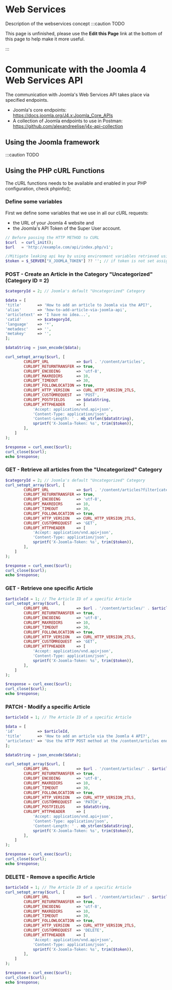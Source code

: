 Web Services
============
Description of the webservices concept
:::caution TODO

This page is unfinished, please use the **Edit this Page** link at the bottom of this page to help make it more useful.

:::

# Communicate with the Joomla 4 Web Services API
The communication with Joomla's Web Services API takes place via specified endpoints. 
- Joomla's core endpoints: https://docs.joomla.org/J4.x:Joomla_Core_APIs
- A collection of Joomla endpoints to use in Postman: https://github.com/alexandreelise/j4x-api-collection

## Using the Joomla framework
:::caution TODO

## Using the PHP cURL Functions
The cURL functions needs to be available and enabled in your PHP configuration, check phpinfo();

### Define some variables
First we define some variables that we use in all our cURL requests:
- the URL of your Joomla 4 website and 
- the Joomla's API Token of the Super User account.

```php
// Before passing the HTTP METHOD to CURL
$curl  = curl_init();
$url   = 'http://example.com/api/index.php/v1';

//Mitigate leaking api key by using environment variables retrieved using $_SERVER["X_JOOMLA_TOKEN"] superglobal in cli SAPI.
$token = $_SERVER["X_JOOMLA_TOKEN"] ?? ''; // if token is not set assign it empty string
```

### POST - Create an Article in the Category "Uncategorized" (Category ID = 2)
```php
$categoryId = 2; // Joomla's default "Uncategorized" Category

$data = [
'title'       => 'How to add an article to Joomla via the API?',
'alias'       => 'how-to-add-article-via-joomla-api',
'articletext' => 'I have no idea...',
'catid'       => $categoryId,
'language'    => '*',
'metadesc'    => '',
'metakey'     => '',
];

$dataString = json_encode($data);

curl_setopt_array($curl, [
		CURLOPT_URL            => $url . '/content/articles',
		CURLOPT_RETURNTRANSFER => true,
		CURLOPT_ENCODING       => 'utf-8',
		CURLOPT_MAXREDIRS      => 10,
		CURLOPT_TIMEOUT        => 30,
		CURLOPT_FOLLOWLOCATION => true,
		CURLOPT_HTTP_VERSION   => CURL_HTTP_VERSION_2TLS,
		CURLOPT_CUSTOMREQUEST  => 'POST',
		CURLOPT_POSTFIELDS     => $dataString,
		CURLOPT_HTTPHEADER     => [
			'Accept: application/vnd.api+json',
			'Content-Type: application/json',
			'Content-Length: ' . mb_strlen($dataString),
			sprintf('X-Joomla-Token: %s', trim($token)),
		],
	]
);

$response = curl_exec($curl);
curl_close($curl);
echo $response;
```

### GET - Retrieve all articles from the "Uncategorized" Category
```php
$categoryId = 2; // Joomla's default "Uncategorized" Category
curl_setopt_array($curl, [
		CURLOPT_URL            => $url . '/content/articles?filter[category]=' . $categoryId,
		CURLOPT_RETURNTRANSFER => true,
		CURLOPT_ENCODING       => 'utf-8',
		CURLOPT_MAXREDIRS      => 10,
		CURLOPT_TIMEOUT        => 30,
		CURLOPT_FOLLOWLOCATION => true,
		CURLOPT_HTTP_VERSION   => CURL_HTTP_VERSION_2TLS,
		CURLOPT_CUSTOMREQUEST  => 'GET',
		CURLOPT_HTTPHEADER     => [
			'Accept: application/vnd.api+json',
			'Content-Type: application/json',
			sprintf('X-Joomla-Token: %s', trim($token)),
		],
	]
);

$response = curl_exec($curl);
curl_close($curl);
echo $response;
```

### GET - Retrieve one specific Article
```php
$articleId = 1; // The Article ID of a specific Article
curl_setopt_array($curl, [
		CURLOPT_URL            => $url . '/content/articles/' . $articleId,
		CURLOPT_RETURNTRANSFER => true,
		CURLOPT_ENCODING       => 'utf-8',
		CURLOPT_MAXREDIRS      => 10,
		CURLOPT_TIMEOUT        => 30,
		CURLOPT_FOLLOWLOCATION => true,
		CURLOPT_HTTP_VERSION   => CURL_HTTP_VERSION_2TLS,
		CURLOPT_CUSTOMREQUEST  => 'GET',
		CURLOPT_HTTPHEADER     => [
			'Accept: application/vnd.api+json',
			'Content-Type: application/json',
			sprintf('X-Joomla-Token: %s', trim($token)),
		],
	]
);

$response = curl_exec($curl);
curl_close($curl);
echo $response;
```

### PATCH - Modify a specific Article
```php
$articleId = 1; // The Article ID of a specific Article

$data = [
'id'          => $articleId,
'title'       => 'How to add an article via the Joomla 4 API?',
'articletext' => 'Use the HTTP POST method at the /content/articles endpoint.',
];

$dataString = json_encode($data);

curl_setopt_array($curl, [
		CURLOPT_URL            => $url . '/content/articles/' . $articleId,
		CURLOPT_RETURNTRANSFER => true,
		CURLOPT_ENCODING       => 'utf-8',
		CURLOPT_MAXREDIRS      => 10,
		CURLOPT_TIMEOUT        => 30,
		CURLOPT_FOLLOWLOCATION => true,
		CURLOPT_HTTP_VERSION   => CURL_HTTP_VERSION_2TLS,
		CURLOPT_CUSTOMREQUEST  => 'PATCH',
		CURLOPT_POSTFIELDS     => $dataString,
		CURLOPT_HTTPHEADER     => [
			'Accept: application/vnd.api+json',
			'Content-Type: application/json',
			'Content-Length: ' . mb_strlen($dataString),
			sprintf('X-Joomla-Token: %s', trim($token)),
		],
	]
);

$response = curl_exec($curl);
curl_close($curl);
echo $response;
```

### DELETE - Remove a specific Article
```php
$articleId = 1; // The Article ID of a specific Article
curl_setopt_array($curl, [
		CURLOPT_URL            => $url . '/content/articles/' . $articleId,
		CURLOPT_RETURNTRANSFER => true,
		CURLOPT_ENCODING       => 'utf-8',
		CURLOPT_MAXREDIRS      => 10,
		CURLOPT_TIMEOUT        => 30,
		CURLOPT_FOLLOWLOCATION => true,
		CURLOPT_HTTP_VERSION   => CURL_HTTP_VERSION_2TLS,
		CURLOPT_CUSTOMREQUEST  => 'DELETE',
		CURLOPT_HTTPHEADER     => [
			'Accept: application/vnd.api+json',
			'Content-Type: application/json',
			sprintf('X-Joomla-Token: %s', trim($token)),
		],
	]
);

$response = curl_exec($curl);
curl_close($curl);
echo $response;
```
